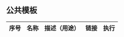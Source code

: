 
## 公共模板
| 序号   | 名称       | 描述（用途）      | 链接       |执行        |
| ----- | -------------- | ------------------------------- | ------------ | ---- |
